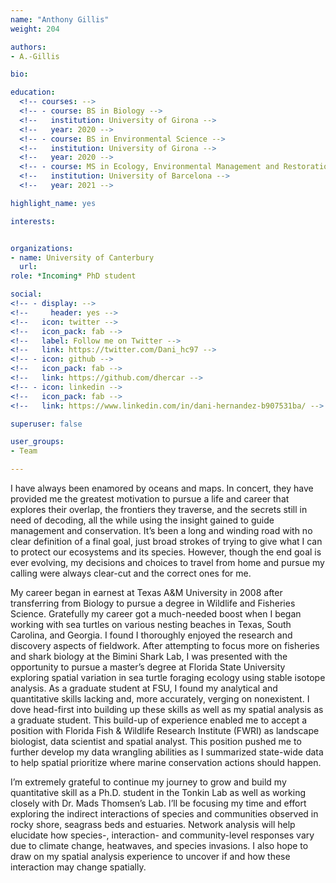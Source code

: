 ```yaml
---
name: "Anthony Gillis"
weight: 204

authors: 
- A.-Gillis

bio: 

education:
  <!-- courses: -->
  <!-- - course: BS in Biology -->
  <!--   institution: University of Girona -->
  <!--   year: 2020 -->
  <!-- - course: BS in Environmental Science -->
  <!--   institution: University of Girona -->
  <!--   year: 2020 -->
  <!-- - course: MS in Ecology, Environmental Management and Restoration -->
  <!--   institution: University of Barcelona -->
  <!--   year: 2021 -->

highlight_name: yes

interests:


organizations:
- name: University of Canterbury
  url: 
role: *Incoming* PhD student

social:
<!-- - display: -->
<!--     header: yes -->
<!--   icon: twitter -->
<!--   icon_pack: fab -->
<!--   label: Follow me on Twitter -->
<!--   link: https://twitter.com/Dani_hc97 -->
<!-- - icon: github -->
<!--   icon_pack: fab -->
<!--   link: https://github.com/dhercar -->
<!-- - icon: linkedin -->
<!--   icon_pack: fab -->
<!--   link: https://www.linkedin.com/in/dani-hernandez-b907531ba/ -->

superuser: false

user_groups:
- Team

---
```

 

I have always been enamored by oceans and maps. In concert, they have provided me the greatest motivation to pursue a life and career that explores their overlap, the frontiers they traverse, and the secrets still in need of decoding, all the while using the insight gained to guide management and conservation. It’s been a long and winding road with no clear definition of a final goal, just broad strokes of trying to give what I can to protect our ecosystems and its species. However, though the end goal is ever evolving, my decisions and choices to travel from home and pursue my calling were always clear-cut and the correct ones for me.

My career began in earnest at Texas A&M University in 2008 after transferring from Biology to pursue a degree in Wildlife and Fisheries Science. Gratefully my career got a much-needed boost when I began working with sea turtles on various nesting beaches in Texas, South Carolina, and Georgia. I found I thoroughly enjoyed the research and discovery aspects of fieldwork. After attempting to focus more on fisheries and shark biology at the Bimini Shark Lab, I was presented with the opportunity to pursue a master’s degree at Florida State University exploring spatial variation in sea turtle foraging ecology using stable isotope analysis. As a graduate student at FSU, I found my analytical and quantitative skills lacking and, more accurately, verging on nonexistent. I dove head-first into building up these skills as well as my spatial analysis as a graduate student. This build-up of experience enabled me to accept a position with Florida Fish & Wildlife Research Institute (FWRI) as landscape biologist, data scientist and spatial analyst. This position pushed me to further develop my data wrangling abilities as I summarized state-wide data to help spatial prioritize where marine conservation actions should happen. 

I’m extremely grateful to continue my journey to grow and build my quantitative skill as a Ph.D. student in the Tonkin Lab as well as working closely with Dr. Mads Thomsen’s Lab. I’ll be focusing my time and effort exploring the indirect interactions of species and communities observed in rocky shore, seagrass beds and estuaries. Network analysis will help elucidate how species-, interaction- and community-level responses vary due to climate change, heatwaves, and species invasions. I also hope to draw on my spatial analysis experience to uncover if and how these interaction may change spatially.
   
  

  
